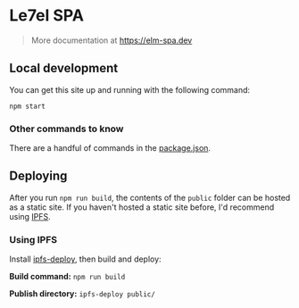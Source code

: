 # Le7el SPA
> More documentation at https://elm-spa.dev

## Local development

You can get this site up and running with the following command:

```
npm start
```

### Other commands to know

There are a handful of commands in the [package.json](./package.json).

## Deploying

After you run `npm run build`, the contents of the `public` folder can be hosted as a static site. If you haven't hosted a static site before, I'd recommend using [IPFS](https://ipfs.io).

### Using IPFS

Install [ipfs-deploy](https://github.com/ipfs-shipyard/ipfs-deploy), then build and deploy:
 
__Build command:__ `npm run build`

__Publish directory:__ `ipfs-deploy public/`
